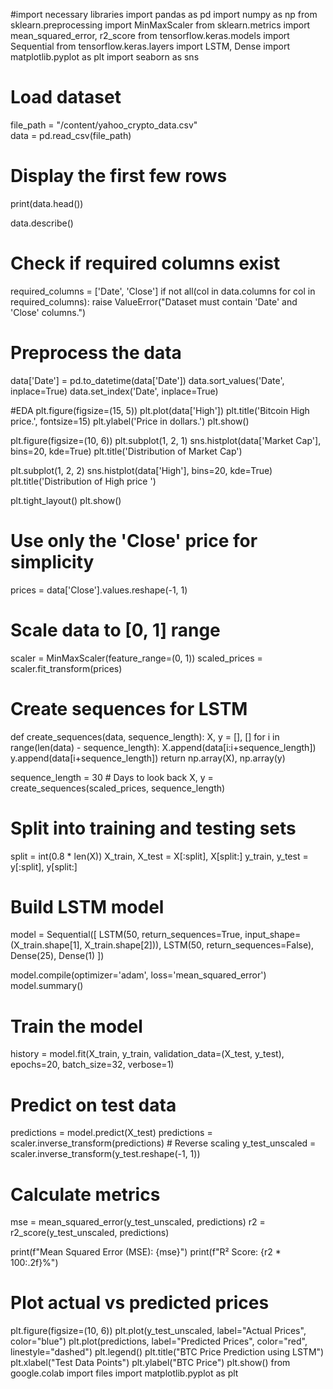 #import necessary libraries
import pandas as pd
import numpy as np
from sklearn.preprocessing import MinMaxScaler
from sklearn.metrics import mean_squared_error, r2_score
from tensorflow.keras.models import Sequential
from tensorflow.keras.layers import LSTM, Dense
import matplotlib.pyplot as plt
import seaborn as sns

# Load dataset
file_path = "/content/yahoo_crypto_data.csv"  
data = pd.read_csv(file_path)

# Display the first few rows
print(data.head())

data.describe() 

# Check if required columns exist
required_columns = ['Date', 'Close']
if not all(col in data.columns for col in required_columns):
    raise ValueError("Dataset must contain 'Date' and 'Close' columns.")

# Preprocess the data
data['Date'] = pd.to_datetime(data['Date'])
data.sort_values('Date', inplace=True)
data.set_index('Date', inplace=True)

#EDA
plt.figure(figsize=(15, 5))
plt.plot(data['High'])
plt.title('Bitcoin High price.', fontsize=15)
plt.ylabel('Price in dollars.')
plt.show()


plt.figure(figsize=(10, 6))
plt.subplot(1, 2, 1)
sns.histplot(data['Market Cap'], bins=20, kde=True)
plt.title('Distribution of Market Cap')

plt.subplot(1, 2, 2)
sns.histplot(data['High'], bins=20, kde=True)
plt.title('Distribution of High price ')

plt.tight_layout()
plt.show()

# Use only the 'Close' price for simplicity
prices = data['Close'].values.reshape(-1, 1)

# Scale data to [0, 1] range
scaler = MinMaxScaler(feature_range=(0, 1))
scaled_prices = scaler.fit_transform(prices)

# Create sequences for LSTM
def create_sequences(data, sequence_length):
    X, y = [], []
    for i in range(len(data) - sequence_length):
        X.append(data[i:i+sequence_length])
        y.append(data[i+sequence_length])
    return np.array(X), np.array(y)

sequence_length = 30  # Days to look back
X, y = create_sequences(scaled_prices, sequence_length)

# Split into training and testing sets
split = int(0.8 * len(X))
X_train, X_test = X[:split], X[split:]
y_train, y_test = y[:split], y[split:]

# Build LSTM model
model = Sequential([
    LSTM(50, return_sequences=True, input_shape=(X_train.shape[1], X_train.shape[2])),
    LSTM(50, return_sequences=False),
    Dense(25),
    Dense(1)
])

model.compile(optimizer='adam', loss='mean_squared_error')
model.summary()

# Train the model
history = model.fit(X_train, y_train, validation_data=(X_test, y_test), epochs=20, batch_size=32, verbose=1)

# Predict on test data
predictions = model.predict(X_test)
predictions = scaler.inverse_transform(predictions)  # Reverse scaling
y_test_unscaled = scaler.inverse_transform(y_test.reshape(-1, 1))

# Calculate metrics
mse = mean_squared_error(y_test_unscaled, predictions)
r2 = r2_score(y_test_unscaled, predictions)

print(f"Mean Squared Error (MSE): {mse}")
print(f"R² Score: {r2 * 100:.2f}%")

# Plot actual vs predicted prices
plt.figure(figsize=(10, 6))
plt.plot(y_test_unscaled, label="Actual Prices", color="blue")
plt.plot(predictions, label="Predicted Prices", color="red", linestyle="dashed")
plt.legend()
plt.title("BTC Price Prediction using LSTM")
plt.xlabel("Test Data Points")
plt.ylabel("BTC Price")
plt.show()
from google.colab import files
import matplotlib.pyplot as plt
